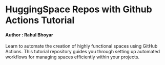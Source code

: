 # HuggingSpace Repos with Github Actions Tutorial
#### Author : Rahul Bhoyar

Learn to automate the creation of highly functional spaces using GitHub Actions. This tutorial repository guides you through setting up automated workflows for managing spaces efficiently within your projects.
